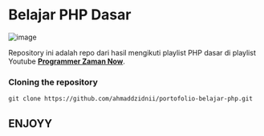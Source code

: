 # Belajar PHP Dasar

![image](https://i1.sndcdn.com/artworks-2YKXPOpYQzydh26m-g4IT2Q-t500x500.jpg)


Repository ini adalah repo dari hasil mengikuti playlist PHP dasar di playlist Youtube [**Programmer Zaman Now**](https://youtu.be/TaBWhb5SPfc?si=9fGpHTkaUS4eovPg).


### Cloning the repository

```shell
git clone https://github.com/ahmaddzidnii/portofolio-belajar-php.git
```


## ENJOYY
